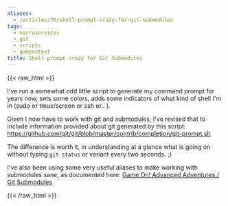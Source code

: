 ```yaml
---
aliases:
  - /articles/76/shell-prompt-crazy-for-git-submodules
tags:
  - microservices
  - git
  - scripts
  - gameontext
title: Shell prompt crazy for Git Submodules
---
```

{{< raw_html >}}
<p>I've run a somewhat odd little script to generate my command prompt for years now, sets some colors, adds some indicators of what kind of shell I'm in (sudo or tmux/screen or ssh or.. ).</p>

<p>Given I now have to work with git and submodules, I've revised that to include information provided about git generated by this script: <a href="https://github.com/git/git/blob/master/contrib/completion/git-prompt.sh">https://github.com/git/git/blob/master/contrib/completion/git-prompt.sh</a></p>

<p>The difference is worth it, in understanding at a glance what is going on without typing <code>git status</code> or variant every two seconds. ;)</p>

<p>I've also been using some very useful aliases to make working with submodules sane, as documented here: <a href="https://book.gameontext.org/walkthroughs/git.html">Game On! Advanced Adventures / Git Submodules</a></p>
{{< /raw_html >}}
